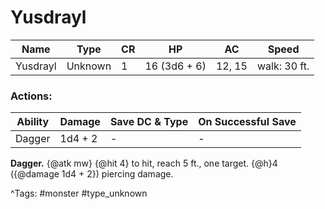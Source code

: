 # Yusdrayl

| Name | Type | CR | HP | AC | Speed |
|------|------|----|----|----|-------|
| Yusdrayl | Unknown | 1 | 16 (3d6 + 6) | 12, 15 | walk: 30 ft. |

### Actions:

| Ability | Damage | Save DC & Type | On Successful Save |
|---------|--------|----------------|--------------------|
| Dagger | 1d4 + 2 | - | - |


**Dagger.** {@atk mw} {@hit 4} to hit, reach 5 ft., one target. {@h}4 ({@damage 1d4 + 2}) piercing damage.

^Tags: #monster #type_unknown
